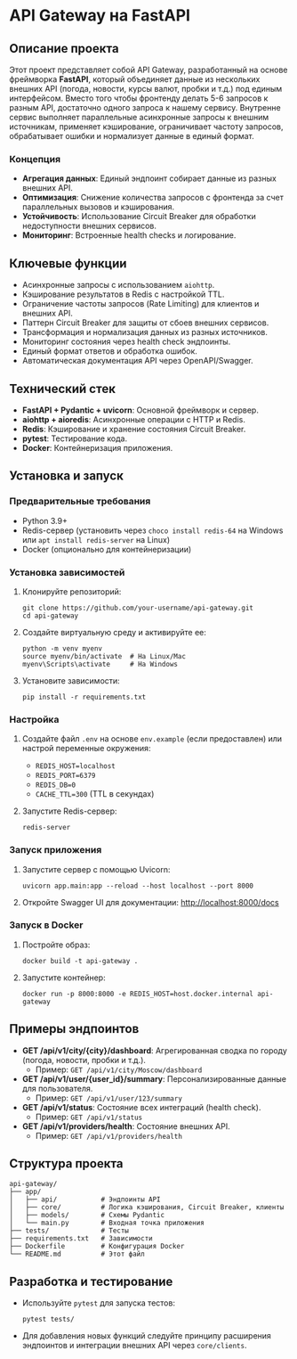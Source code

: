 # API Gateway на FastAPI

## Описание проекта

Этот проект представляет собой API Gateway, разработанный на основе фреймворка **FastAPI**, который объединяет данные из нескольких внешних API (погода, новости, курсы валют, пробки и т.д.) под единым интерфейсом. Вместо того чтобы фронтенду делать 5-6 запросов к разным API, достаточно одного запроса к нашему сервису. Внутренне сервис выполняет параллельные асинхронные запросы к внешним источникам, применяет кэширование, ограничивает частоту запросов, обрабатывает ошибки и нормализует данные в единый формат.

### Концепция
- **Агрегация данных**: Единый эндпоинт собирает данные из разных внешних API.
- **Оптимизация**: Снижение количества запросов с фронтенда за счет параллельных вызовов и кэширования.
- **Устойчивость**: Использование Circuit Breaker для обработки недоступности внешних сервисов.
- **Мониторинг**: Встроенные health checks и логирование.

## Ключевые функции
- Асинхронные запросы с использованием `aiohttp`.
- Кэширование результатов в Redis с настройкой TTL.
- Ограничение частоты запросов (Rate Limiting) для клиентов и внешних API.
- Паттерн Circuit Breaker для защиты от сбоев внешних сервисов.
- Трансформация и нормализация данных из разных источников.
- Мониторинг состояния через health check эндпоинты.
- Единый формат ответов и обработка ошибок.
- Автоматическая документация API через OpenAPI/Swagger.

## Технический стек
- **FastAPI + Pydantic + uvicorn**: Основной фреймворк и сервер.
- **aiohttp + aioredis**: Асинхронные операции с HTTP и Redis.
- **Redis**: Кэширование и хранение состояния Circuit Breaker.
- **pytest**: Тестирование кода.
- **Docker**: Контейнеризация приложения.

## Установка и запуск

### Предварительные требования
- Python 3.9+
- Redis-сервер (установить через `choco install redis-64` на Windows или `apt install redis-server` на Linux)
- Docker (опционально для контейнеризации)

### Установка зависимостей
1. Клонируйте репозиторий:
   ```
   git clone https://github.com/your-username/api-gateway.git
   cd api-gateway
   ```
2. Создайте виртуальную среду и активируйте ее:
   ```
   python -m venv myenv
   source myenv/bin/activate  # На Linux/Mac
   myenv\Scripts\activate     # На Windows
   ```
3. Установите зависимости:
   ```
   pip install -r requirements.txt
   ```

### Настройка
1. Создайте файл `.env` на основе `env.example` (если предоставлен) или настрой переменные окружения:
   - `REDIS_HOST=localhost`
   - `REDIS_PORT=6379`
   - `REDIS_DB=0`
   - `CACHE_TTL=300` (TTL в секундах)

2. Запустите Redis-сервер:
   ```
   redis-server
   ```

### Запуск приложения
1. Запустите сервер с помощью Uvicorn:
   ```
   uvicorn app.main:app --reload --host localhost --port 8000
   ```
2. Откройте Swagger UI для документации: [http://localhost:8000/docs](http://localhost:8000/docs)

### Запуск в Docker
1. Постройте образ:
   ```
   docker build -t api-gateway .
   ```
2. Запустите контейнер:
   ```
   docker run -p 8000:8000 -e REDIS_HOST=host.docker.internal api-gateway
   ```

## Примеры эндпоинтов
- **GET /api/v1/city/{city}/dashboard**: Агрегированная сводка по городу (погода, новости, пробки и т.д.).
  - Пример: `GET /api/v1/city/Moscow/dashboard`
- **GET /api/v1/user/{user_id}/summary**: Персонализированные данные для пользователя.
  - Пример: `GET /api/v1/user/123/summary`
- **GET /api/v1/status**: Состояние всех интеграций (health check).
  - Пример: `GET /api/v1/status`
- **GET /api/v1/providers/health**: Состояние внешних API.
  - Пример: `GET /api/v1/providers/health`

## Структура проекта
```
api-gateway/
├── app/
│   ├── api/           # Эндпоинты API
│   ├── core/          # Логика кэширования, Circuit Breaker, клиенты
│   ├── models/        # Схемы Pydantic
│   └── main.py        # Входная точка приложения
├── tests/             # Тесты
├── requirements.txt   # Зависимости
├── Dockerfile         # Конфигурация Docker
└── README.md          # Этот файл
```

## Разработка и тестирование
- Используйте `pytest` для запуска тестов:
  ```
  pytest tests/
  ```
- Для добавления новых функций следуйте принципу расширения эндпоинтов и интеграции внешних API через `core/clients`.
